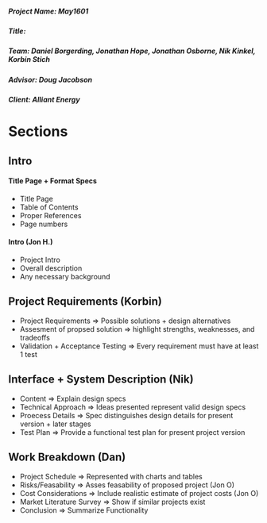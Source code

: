 ##### Project Name: May1601
##### Title:
##### Team: Daniel Borgerding, Jonathan Hope, Jonathan Osborne, Nik Kinkel, Korbin Stich
##### Advisor: Doug Jacobson
##### Client: Alliant Energy

# Sections

## Intro

#### Title Page + Format Specs

* Title Page
* Table of Contents
* Proper References
* Page numbers

#### Intro (Jon H.)

* Project Intro
* Overall description
* Any necessary background

## Project Requirements (Korbin)

* Project Requirements => Possible solutions + design alternatives
* Assesment of propsed solution => highlight strengths, weaknesses, and tradeoffs
* Validation + Acceptance Testing => Every requirement must have at least 1 test

## Interface + System Description (Nik)

* Content => Explain design specs
* Technical Approach => Ideas presented represent valid design specs
* Proecess Details => Spec distinguishes design details for present version + later stages
* Test Plan => Provide a functional test plan for present project version

## Work Breakdown (Dan)

* Project Schedule => Represented with charts and tables
* Risks/Feasability => Asses feasability of proposed project (Jon O)
* Cost Considerations => Include realistic estimate of project costs (Jon O)
* Market Literature Survey => Show if similar projects exist
* Conclusion => Summarize Functionality
